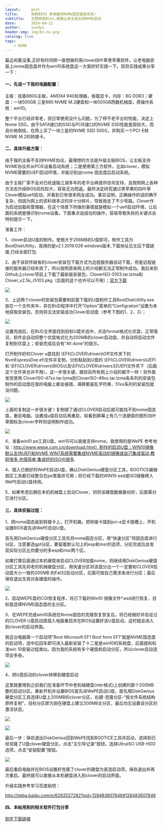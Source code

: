 ```yaml
---
layout:     post
title:      免刷BIOS 老电脑用NVMe固态盘装系统！
subtitle:   无需修改Bios,直接让老主板支持NVME启动
date:       2024-04-22
author:     sundys
header-img: img/bs-nv.png
catalog: true
tags:
    - NVME
---
```



最近闲着没事,正好有时间把一直想做的用clover四叶草黑苹果软件，让老电脑安装上nvme固态盘并作为win10系统盘这一方案好好实践一下。现将实践成果分享一下：

#### 一、先说一下我的电脑配置：

主板：技嘉880G主板，AMDX4 940处理器，板载显卡，内存：8G DDR3；硬盘：一块500GB 三星980 NVME M.2硬盘和一块500GB西数机械盘，原操作系统：win10。

整个平台已经非常老，但日常使用没什么问题，为了榨干老平台的性能，决定上Nvme SSD。由于SATA接口的SSD与PCIE接口的NVME SSD性能差距较大，而且价格倒挂，在网上买了一块三星的NVME SSD 500G，并购买一个PCI-E转NVME M.2的转接卡。

#### 二、具体升级方案：

由于我的主板不支持NVME协议，最理想的方法是升级主板BIOS，让主板支持NVME协议并从PCIE设备启动系统；二是使用第三方软件，比如clover，模拟NVME需要的UEFI启动环境，并能识别出nvme 固态盘后启动系统。

由于主板厂家不会对已经退隐江湖多年的老平台再提供任何支持，且按照网上各种方法去升级BIOS风险较大，容易无功而返。最终决定研究通过黑苹果的四叶草Clover模拟uefi启动，并看到已有很多网友成功。事实证明，正确操作的话的确不复杂，但因为网上的资料很多过时并十分碎片，导致我走了不少弯路。Clover作为启动加载和管理器，在这个场景下所做的事情就是模拟一个uefi启动环境，让后面的系统能够识别nvme设备。下面重点说成功的操作，容易导致失败的关键点会特别提示一下。

准备工作：

1、clover启动U盘的制作。使用大于256MB的U盘即可，制作工具为BootDiskUtility，我用的是v2.1.2019.026 windows版本,下载地址见文后下载链接,已经全部打包.

2、由于该软件缺省的clover安装包下载方式为远程服务器自动下载，但是远程链接的服务器已经失效了，所以按照原来网上的介绍都无法正常制作成功。我后来到Github上clover项目上下载了最新版安装包，CloverISO-5103.tar.lzma和Clover\_v2.5k\_r5103.pkg（后面的这个也许可以不用）；[<u><span>官方下载</span></u>](https://github.com/CloverHackyColor/CloverBootloader/releases?page=6)

![](/img/bs-nv-01.png)

3、上述两个clover的安装包需要和前面下载的U盘制作工具BootDiskUtility.exe放在一个文件夹中，并在BUD程序中打开“Option”菜单的“Configration”设置为本地获取安装包，否则将无法安装成功Clover启动盘（参考下图的1、2、3）；

![](/img/bs-nv-02.png)

设置完成后，在BUD主界面找到目标U盘并选中，点击format格式化优盘，正常情况，软件会自动将整个优盘格式化为200MB的clover启动盘，并自动将启动文件复制到优盘上；安装完成后会有“All done”的提示。

打开制作好的Clover u盘找到 \\EFI\\CLOVER\\drivers\\Off文件夹下的NvmExpressDxe.efi文件并复制，分别粘贴到U盘的 \\EFI\\CLOVER\\drivers\\UEFI和 \\EFI\\CLOVER\\drivers\\BIOS以及\\EFI\\CLOVER\\drivers32UEFI文件夹下（后面这个文件夹也许不用）。这一步很关键，跟目前所有网上介绍的都不一样！另外我发现使用 CloverISO-47xx.tar.lzma到CloverISO-49xx.tar.lzma各系列的安装包制作的启动盘在我的电脑上都会报错，满屏都是乱字符串，51xx系列的安装包就没问题。

![](/img/bs-nv-03.png)

上面的复制这一步很关键！复制错了通过CLOVER启动后就可能找不到nvme固态盘。重启电脑，设置成u盘启动后再重启，如看到屏幕上有几个选硬盘的图形四叶草图标及clover字样则说明制作成功。

![](/img/bs-nv-04.png)

4、准备win10 pe工具U盘，win10可以直接支持nvme。我使用的是WePE 参考地址：http://www.wepe.com.cn/download.html）制作的启动U盘；WIN10镜像默认支持UEFI和NVME,WIN7系统需要集成NVME驱动的镜像或自己集成驱动,教程很多,也很简单,集成好的ISO也很多.

4、插入已做好的WePE启动U盘，确认DiskGenius硬盘分区工具，BOOTICE编辑扇区工具都已经整合在pe里面并可用；将已经下载的WIN10 esd或ISO镜像拷入WePE启动U盘待用。

5、如果考虑后期在本机机械盘上启动Clover，则将该硬盘数据备份好，后面需对它进行分区。

#### 三、具体安装过程：

1、把nvme固态装到转接卡上，打开机箱，把转接卡插到pci-e显卡插槽上，开机设置BIOS首先进WePE启动U盘。

首先用DiskGenius硬盘分区工具先将nvme固态分区，用“快速分区”将固态盘进行分区，注意要选gpt分区，要留着默认勾上的esp和msr的选项，分区完成后会发现实际分区比你要分的多esp和msr两个区。

如果打算后面通过本机硬盘来启动CLOVER加载nvme，则继续用DiskGenius硬盘分区工具先将老的机械硬盘分区，用快速分区将该盘分出一个一定要和CLOVER启动盘大小一致的200MB 的Fat32启动分区，后面可按自己需求来进行分区；最后保存退出生效对各硬盘的操作。

![](/img/bs-nv-05.png)

2、启动WEPE盘的CGI恢复程序，将已下载的Win10 镜像文件*.esd进行恢复，目标盘选择NVME固态盘的主分区。

3、在WEPE完成win10系统在Nvme固态的克隆恢复恢复后，将已经做好并验证过的CLOVER U盘启动盘插入电脑重启并在BIOS设置好该U盘启动，这时就会进入到clover的启动界面。

我这台电脑第一个启动项”Boot Microsoft EF1 Boot form EF1”就是NVME固态盘的启动项，选中后回车即可进入最新安装了十二星座win10的系统盘，后面就和标准win 10安装过程类似。因为我的系统有多个硬盘和启动分区，所以clover启动选项会多些。

![](/img/bs-nv-06.png)

4、把U盘启动的clover转移到硬盘启动

这里就要用到之前我们在准备环节中老机械硬盘(mbr格式)上创建的那个200MB整的启动分区。重新开机并设置BIOS首先进WePE启动U盘。首先用DiskGenius硬盘分区工具选择U盘上200MB的clover分区，右键-克隆分区-“按文件系统结构原样复制”，目标分区即为刚在硬盘上建立200MB主分区，最后勿忘设置该分区的激活状态。

![](/img/bs-nv-07.png)

![](/img/bs-nv-08.png)

最后一步：保存退出DiskGenius回到WePE找到BOOTICE工具并启动，选择到已经克隆了U盘clover硬盘分区，点击“主引导记录”按钮，选择UltraISO USB-HDD选项，点击“安装配置”按钮。

![](/img/bs-nv-09.png)

最后重启电脑并在BIOS设置好克隆了clover的硬盘为首选启动项，保存退出并再次重启。最终就可以直接从本机硬盘进入到clover的启动界面。

升级实践参考学习百度贴吧：

http://tieba.baidu.com/p/6282527282?pid=128483607846#128483607846

#### 四、本帖用到的相关软件打包分享

[软件下载链接](https://dlink.host/1drv/aHR0cHM6Ly8xZHJ2Lm1zL3UvcyFBb1N6ZUhpNXRrWkx2Q1gwQWdxbmE4NFRKVFVHP2U9cGl2czVn.rar)



